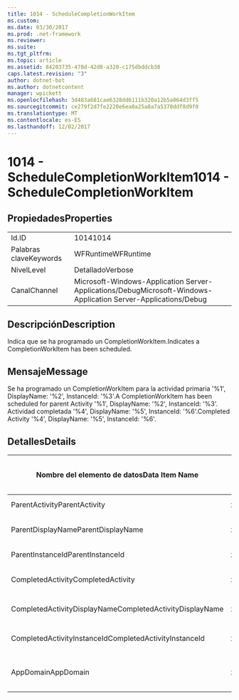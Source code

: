 ```yaml
---
title: 1014 - ScheduleCompletionWorkItem
ms.custom: 
ms.date: 03/30/2017
ms.prod: .net-framework
ms.reviewer: 
ms.suite: 
ms.tgt_pltfrm: 
ms.topic: article
ms.assetid: 84203735-478d-42d8-a320-c175dbddcb38
caps.latest.revision: "3"
author: dotnet-bot
ms.author: dotnetcontent
manager: wpickett
ms.openlocfilehash: 3d483a681cae6328dd6111b320a12b5a064d3ff5
ms.sourcegitcommit: ce279f2d7fe2220e6ea0a25a8a7a5370ddf8d9f0
ms.translationtype: MT
ms.contentlocale: es-ES
ms.lasthandoff: 12/02/2017
---
```

# <a name="1014---schedulecompletionworkitem"></a><span data-ttu-id="8138e-102">1014 - ScheduleCompletionWorkItem</span><span class="sxs-lookup"><span data-stu-id="8138e-102">1014 - ScheduleCompletionWorkItem</span></span>
## <a name="properties"></a><span data-ttu-id="8138e-103">Propiedades</span><span class="sxs-lookup"><span data-stu-id="8138e-103">Properties</span></span>  
  
|||  
|-|-|  
|<span data-ttu-id="8138e-104">Id.</span><span class="sxs-lookup"><span data-stu-id="8138e-104">ID</span></span>|<span data-ttu-id="8138e-105">1014</span><span class="sxs-lookup"><span data-stu-id="8138e-105">1014</span></span>|  
|<span data-ttu-id="8138e-106">Palabras clave</span><span class="sxs-lookup"><span data-stu-id="8138e-106">Keywords</span></span>|<span data-ttu-id="8138e-107">WFRuntime</span><span class="sxs-lookup"><span data-stu-id="8138e-107">WFRuntime</span></span>|  
|<span data-ttu-id="8138e-108">Nivel</span><span class="sxs-lookup"><span data-stu-id="8138e-108">Level</span></span>|<span data-ttu-id="8138e-109">Detallado</span><span class="sxs-lookup"><span data-stu-id="8138e-109">Verbose</span></span>|  
|<span data-ttu-id="8138e-110">Canal</span><span class="sxs-lookup"><span data-stu-id="8138e-110">Channel</span></span>|<span data-ttu-id="8138e-111">Microsoft-Windows-Application Server-Applications/Debug</span><span class="sxs-lookup"><span data-stu-id="8138e-111">Microsoft-Windows-Application Server-Applications/Debug</span></span>|  
  
## <a name="description"></a><span data-ttu-id="8138e-112">Descripción</span><span class="sxs-lookup"><span data-stu-id="8138e-112">Description</span></span>  
 <span data-ttu-id="8138e-113">Indica que se ha programado un CompletionWorkItem.</span><span class="sxs-lookup"><span data-stu-id="8138e-113">Indicates a CompletionWorkItem has been scheduled.</span></span>  
  
## <a name="message"></a><span data-ttu-id="8138e-114">Mensaje</span><span class="sxs-lookup"><span data-stu-id="8138e-114">Message</span></span>  
 <span data-ttu-id="8138e-115">Se ha programado un CompletionWorkItem para la actividad primaria '%1', DisplayName: '%2', InstanceId: '%3'.</span><span class="sxs-lookup"><span data-stu-id="8138e-115">A CompletionWorkItem has been scheduled for parent Activity '%1', DisplayName: '%2', InstanceId: '%3'.</span></span>  <span data-ttu-id="8138e-116">Actividad completada '%4', DisplayName: '%5', InstanceId: '%6'.</span><span class="sxs-lookup"><span data-stu-id="8138e-116">Completed Activity '%4', DisplayName: '%5', InstanceId: '%6'.</span></span>  
  
## <a name="details"></a><span data-ttu-id="8138e-117">Detalles</span><span class="sxs-lookup"><span data-stu-id="8138e-117">Details</span></span>  
  
|<span data-ttu-id="8138e-118">Nombre del elemento de datos</span><span class="sxs-lookup"><span data-stu-id="8138e-118">Data Item Name</span></span>|<span data-ttu-id="8138e-119">Tipo del elemento de datos</span><span class="sxs-lookup"><span data-stu-id="8138e-119">Data Item Type</span></span>|<span data-ttu-id="8138e-120">Descripción</span><span class="sxs-lookup"><span data-stu-id="8138e-120">Description</span></span>|  
|--------------------|--------------------|-----------------|  
|<span data-ttu-id="8138e-121">ParentActivity</span><span class="sxs-lookup"><span data-stu-id="8138e-121">ParentActivity</span></span>|<span data-ttu-id="8138e-122">xs:string</span><span class="sxs-lookup"><span data-stu-id="8138e-122">xs:string</span></span>|<span data-ttu-id="8138e-123">Nombre del tipo de la actividad principal.</span><span class="sxs-lookup"><span data-stu-id="8138e-123">The type name of the parent activity.</span></span>|  
|<span data-ttu-id="8138e-124">ParentDisplayName</span><span class="sxs-lookup"><span data-stu-id="8138e-124">ParentDisplayName</span></span>|<span data-ttu-id="8138e-125">xs:string</span><span class="sxs-lookup"><span data-stu-id="8138e-125">xs:string</span></span>|<span data-ttu-id="8138e-126">Identificación y nombre para mostrar de la actividad principal.</span><span class="sxs-lookup"><span data-stu-id="8138e-126">The display name of the parent activity.</span></span>|  
|<span data-ttu-id="8138e-127">ParentInstanceId</span><span class="sxs-lookup"><span data-stu-id="8138e-127">ParentInstanceId</span></span>|<span data-ttu-id="8138e-128">xs:string</span><span class="sxs-lookup"><span data-stu-id="8138e-128">xs:string</span></span>|<span data-ttu-id="8138e-129">Identificador de instancia de la actividad principal.</span><span class="sxs-lookup"><span data-stu-id="8138e-129">The instance id of the parent activity.</span></span>|  
|<span data-ttu-id="8138e-130">CompletedActivity</span><span class="sxs-lookup"><span data-stu-id="8138e-130">CompletedActivity</span></span>|<span data-ttu-id="8138e-131">xs:string</span><span class="sxs-lookup"><span data-stu-id="8138e-131">xs:string</span></span>|<span data-ttu-id="8138e-132">El nombre del tipo de la actividad que se completó.</span><span class="sxs-lookup"><span data-stu-id="8138e-132">The type name of the completed activity.</span></span>|  
|<span data-ttu-id="8138e-133">CompletedActivityDisplayName</span><span class="sxs-lookup"><span data-stu-id="8138e-133">CompletedActivityDisplayName</span></span>|<span data-ttu-id="8138e-134">xs:string</span><span class="sxs-lookup"><span data-stu-id="8138e-134">xs:string</span></span>|<span data-ttu-id="8138e-135">Nombre para mostrar de la actividad que se ha completado.</span><span class="sxs-lookup"><span data-stu-id="8138e-135">The display name of the completed activity.</span></span>|  
|<span data-ttu-id="8138e-136">CompletedActivityInstanceId</span><span class="sxs-lookup"><span data-stu-id="8138e-136">CompletedActivityInstanceId</span></span>|<span data-ttu-id="8138e-137">xs:string</span><span class="sxs-lookup"><span data-stu-id="8138e-137">xs:string</span></span>|<span data-ttu-id="8138e-138">Identificador de instancia de la actividad que se ha completado.</span><span class="sxs-lookup"><span data-stu-id="8138e-138">The instance id of the completed activity.</span></span>|  
|<span data-ttu-id="8138e-139">AppDomain</span><span class="sxs-lookup"><span data-stu-id="8138e-139">AppDomain</span></span>|<span data-ttu-id="8138e-140">xs:string</span><span class="sxs-lookup"><span data-stu-id="8138e-140">xs:string</span></span>|<span data-ttu-id="8138e-141">La cadena devuelta por AppDomain.CurrentDomain.FriendlyName.</span><span class="sxs-lookup"><span data-stu-id="8138e-141">The string returned by AppDomain.CurrentDomain.FriendlyName.</span></span>|
